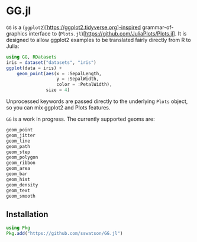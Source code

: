 
# GG.jl

`GG` is a (`ggplot2`)[https://ggplot2.tidyverse.org]-inspired grammar-of-graphics interface to (`Plots.jl`)[https://github.com/JuliaPlots/Plots.jl].
It is designed to allow ggplot2 examples to be translated fairly directly from R to Julia: 

```julia
using GG, RDatasets
iris = dataset("datasets", "iris")
ggplot(data = iris) +
    geom_point(aes(x = :SepalLength,
                   y = :SepalWidth,
                   color = :PetalWidth),
               size = 4)
```

Unprocessed keywords are passed directly to the underlying `Plots` object, so you can mix ggplot2 and Plots features.

`GG` is a work in progress. The currently supported geoms are:

```julia
geom_point
geom_jitter
geom_line
geom_path
geom_step
geom_polygon
geom_ribbon
geom_area
geom_bar
geom_hist
geom_density
geom_text
geom_smooth
```

## Installation

```julia
using Pkg
Pkg.add("https://github.com/sswatson/GG.jl")
```